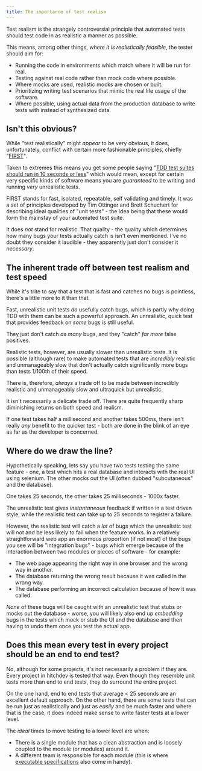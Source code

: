 ```yaml
---
title: The importance of test realism
---
```


Test realism is the strangely controversial principle that automated tests
should test code in as realistic a manner as possible.

This means, among other things, *where it is realistically feasible*, the tester should aim for:

- Running the code in environments which match where it will be run for real.
- Testing against real code rather than mock code where possible.
- Where mocks are used, realistic mocks are chosen or built.
- Prioritizing writing test scenarios that mimic the real life usage of the software.
- Where possible, using actual data from the production database to write tests with instead of synthesized data.

## Isn't this obvious?

While "test realistically" might *appear* to be very obvious, it does, unfortunately,
conflict with certain more fashionable principles, chiefly
"[FIRST](https://pragprog.com/magazines/2012-01/unit-tests-are-first)".

Taken to extremes this means you get some people saying "[TDD test suites should run in
10 seconds or less](http://blog.ploeh.dk/2012/05/24/TDDtestsuitesshouldrunin10secondsorless/)"
which would mean, except for certain very specific kinds of software means you are
*guaranteed* to be writing and running *very* unrealistic tests.

FIRST stands for fast, isolated, repeatable, self validating and timely. It
was a set of principles developed by Tim Ottinger and Brett Schuchert for describing
ideal qualities of "unit tests" - the idea being that these would form the mainstay
of your automated test suite.

It does *not* stand for realistic. That quality - the quality which determines
how many bugs your tests actually catch is isn't even mentioned. I've no
doubt they consider it laudible - they apparently just don't consider it
*necessary*.


## The inherent trade off between test realism and test speed

While it's trite to say that a test that is fast and catches no bugs is pointless,
there's a little more to it than that.

Fast, unrealistic unit tests *do* usefully catch bugs, which is partly why doing TDD
with them can be such a powerful approach. An unrealistic, quick test that
provides feedback on *some* bugs is still useful.

They just don't catch *as many* bugs, and they "catch" *far more* false positives.

Realistic tests, however, are usually slower than unrealistic tests.
It is possible (although rare) to make automated tests that are *incredibly*
realistic and unmanageably slow that don't actually catch significantly more
bugs than tests 1/100th of their speed.

There is, therefore, *always* a trade off to be made between incredibly
realistic and unmanageably slow and ultraquick but unrealistic.

It isn't necessarily a delicate trade off. There are quite frequently sharp
diminishing returns on both speed and realism.

If one test takes half a millisecond and another takes 500ms,
there isn't really *any* benefit to the quicker test - both are done in the
blink of an eye as far as the developer is concerned.

## Where do we draw the line?

Hypothetically speaking, lets say you have two tests testing the same feature -
one, a test which hits a real database and interacts with the real UI using
selenium. The other mocks out the UI (often dubbed "subcutaneous"
and the database).

One takes 25 seconds, the other takes 25 milliseconds - 1000x faster.

The unrealistic test gives *instantaneous* feedback if written in a test
driven style, while the realistic test can take up to 25 seconds to register
a failure.

However, the realistic test will catch a *lot* of bugs which the unrealistic
test will not and be less likely to fail when the feature works. In a relatively
straightforward web app an enormous proportion (if not most) of the bugs
you see will be "integration bugs" - bugs which emerge because of the interaction
between two modules or pieces of software - for example:

- The web page appearing the right way in one browser and the wrong way in another.
- The database returning the wrong result because it was called in the wrong way.
- The database performing an incorrect calculation because of how it was called.

*None* of these bugs will be caught with an unrealistic test that stubs or mocks
out the database - worse, you will likely also end up *embedding* bugs in the tests
which mock or stub the UI and the database and then having to undo them once
you test the actual app.

## Does this mean every test in every project should be an end to end test?

No, although for some projects, it's not necessarily a problem if they are.
Every project in hitchdev is tested that way. Even though they resemble unit tests
more than end to end tests, they do surround the entire project.

On the one hand, end to end tests that average < 25 seconds are an excellent
default approach. On the other hand, there are some tests that can be run
just as realistically and just as *easily* and be much faster and where that
is the case, it does indeed make sense to write faster tests at a lower level.

The *ideal* times to move testing to a lower level are when:

- There is a single module that has a clean abstraction and is loosely coupled to the module (or modules) around it.
- A different team is responsible for each module (this is where [executable specifications](../executable-specifications) also come in handy).
